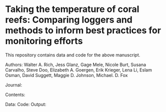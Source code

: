 # Taking the temperature of coral reefs: Comparing loggers and methods to inform best practices for monitoring efforts 

This repository contains data and code for the above manuscript.

Authors: Walter A. Rich, Jess Glanz, Gage Mele, Nicole Burt, Susana Carvalho, Steve Doo, Elizabeth A. Goergen, Erik Krieger, Lena Li, Eslam Osman, David Suggett, Maggie D. Johnson, Michael. D. Fox

Journal:

Contents:

  Data:
  Code:
  Output:
